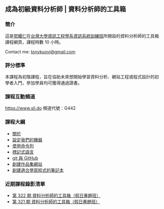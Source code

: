 ## 成為初級資料分析師 | 資料分析師的工具箱

### 簡介

這是[郭耀仁](https://www.facebook.com/yaojen.kuo.1)在[台灣大學資訊工程學系資訊系統訓練班](https://www.csie.ntu.edu.tw/train/)所開設的資料分析師的工具箱課程網頁，課程時數 10 小時。

Contact me: <tonykuoyj@gmail.com>

### 評分標準

本課程為初階課程，旨在協助未來想開始學習資料分析、網站工程或程式設計的初學者入門，參加學員均可獲得通過證書。

<!--
### 作業上傳表單

- [321 期假日下午班](https://forms.gle/Pc2csi5X283urXwv7)
- [319 期假日下午班](https://forms.gle/ymgTzpi758kKBBK97)
- [315 期暑期密集班](https://forms.gle/wSPvWDXeMaJYAH4Q7)
- [312 期假日下午班](https://forms.gle/xrh3SkSV9WszWdMm9)
- [311 期假日下午班](https://forms.gle/m3C59C9saYFJSHfm7)
- [309 期寒假密集班](https://goo.gl/forms/S2YXpZxn9JwH2e3E3)
- [307 期平日夜間班](https://goo.gl/forms/ieo3plwIY8MIF5zm1)

-->

### 課程互動頻道

<https://www.sli.do> 頻道代號：G442

### 課程大綱

- [關於](https://yaojenkuo.io/00-about.slides.html)
- [設定我們的機器](01-setting-up-our-machine.slides.html)
- [使用命令列](02-using-the-command-line.slides.html)
- [標記式語言](03-markup-languages.slides.html)
- [git 與 GitHub](04-git-and-github.slides.html)
- [創建作品集網站](05-build-portfolio-sites.slides.html)
- [創建適合學寫程式的筆記本](06-jupyter-kernels-for-learning.slides.html)

<!--

### 延伸閱讀

- [進擊的資料科學](https://www.books.com.tw/products/0010827812)
- [進擊的資料科學：網頁版](https://www.datainpoint.com/data-science-in-action/)
- [Python Data Science Handbook](https://www.amazon.com/Python-Data-Science-Handbook-Essential/dp/1491912057)
- [DataCamp](https://www.datacamp.com?tap_a=5644-dce66f&tap_s=194899-1fb421)

-->

### 近期課程錄影清單

- [第 322 期 資料分析師的工具箱（假日專題班）](https://www.youtube.com/playlist?list=PLEq7iw5uOtuVsy0B6u6pWVQJJnOaQYXLd)
- [第 321 期 資料分析師的工具箱（假日專題班）](https://www.youtube.com/playlist?list=PLEq7iw5uOtuVbGSEnsPyausHK2k75eQuU)